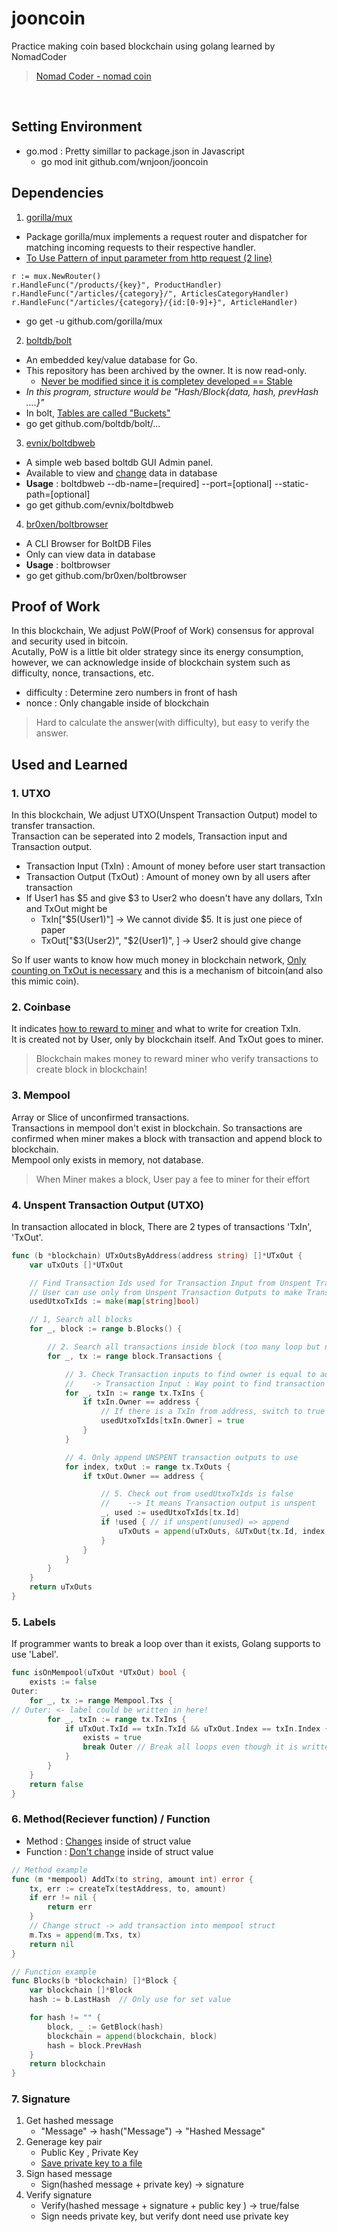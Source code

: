 # jooncoin
Practice making coin based blockchain using golang learned by NomadCoder

> [Nomad Coder - nomad coin](https://nomadcoders.co/nomadcoin/lobby)

<br>

## Setting Environment

- go.mod : Pretty simillar to package.json in Javascript
	- go mod init github.com/wnjoon/jooncoin

## Dependencies

1. [gorilla/mux](https://github.com/gorilla/mux)
- Package gorilla/mux implements a request router and dispatcher for matching incoming requests to their respective handler.
- <u>To Use Pattern of input parameter from http request (2 line)</u>
```
r := mux.NewRouter()
r.HandleFunc("/products/{key}", ProductHandler)
r.HandleFunc("/articles/{category}/", ArticlesCategoryHandler)
r.HandleFunc("/articles/{category}/{id:[0-9]+}", ArticleHandler)
```
- go get -u github.com/gorilla/mux

2. [boltdb/bolt](https://github.com/boltdb/bolt)
- An embedded key/value database for Go.
- This repository has been archived by the owner. It is now read-only.
	- <u>Never be modified since it is completey developed == Stable </u>
- <i>In this program, structure would be "Hash/Block{data, hash, prevHash ....}"</i>
- In bolt, <u>Tables are called "Buckets"</u>
- go get github.com/boltdb/bolt/...

3. [evnix/boltdbweb](https://github.com/evnix/boltdbweb)
- A simple web based boltdb GUI Admin panel.
- Available to view and <u>change</u> data in database
- **Usage** : boltdbweb --db-name=<DBfilename>[required] --port=<port>[optional] --static-path=<static-path>[optional]
- go get github.com/evnix/boltdbweb

4. [br0xen/boltbrowser](https://github.com/br0xen/boltbrowser)
- A CLI Browser for BoltDB Files
- Only can view data in database
- **Usage** : boltbrowser <filename>
- go get github.com/br0xen/boltbrowser

## Proof of Work

In this blockchain, We adjust PoW(Proof of Work) consensus for approval and security used in bitcoin.  
Acutally, PoW is a little bit older strategy since its energy consumption, however, we can acknowledge inside of blockchain system such as difficulty, nonce, transactions, etc.  

- difficulty : Determine zero numbers in front of hash
- nonce : Only changable inside of blockchain

> Hard to calculate the answer(with difficulty), but easy to verify the answer.

## Used and Learned

### 1. UTXO

In this blockchain, We adjust UTXO(Unspent Transaction Output) model to transfer transaction.  
Transaction can be seperated into 2 models, Transaction input and Transaction output.  
- Transaction Input (TxIn) : Amount of money before user start transaction
- Transaction Output (TxOut) : Amount of money own by all users after transaction
- If User1 has $5 and give $3 to User2 who doesn't have any dollars, TxIn and TxOut might be
	- TxIn["$5(User1)"] -> We cannot divide $5. It is just one piece of paper
	- TxOut["$3(User2)", "$2(User1)", ] -> User2 should give change

So If user wants to know how much money in blockchain network, <u>Only counting on TxOut is necessary</u> and this is a mechanism of bitcoin(and also this mimic coin).  

### 2. Coinbase

It indicates <u>how to reward to miner</u> and what to write for creation TxIn.  
It is created not by User, only by blockchain itself. And TxOut goes to miner.  

> Blockchain makes money to reward miner who verify transactions to create block in blockchain!

### 3. Mempool

Array or Slice of unconfirmed transactions.  
Transactions in mempool don't exist in blockchain. So transactions are confirmed when miner makes a block with transaction and append block to blockchain.  
Mempool only exists in memory, not database.

> When Miner makes a block, User pay a fee to miner for their effort

### 4. Unspent Transaction Output (UTXO)

In transaction allocated in block, There are 2 types of transactions 'TxIn', 'TxOut'.  

```go
func (b *blockchain) UTxOutsByAddress(address string) []*UTxOut {
	var uTxOuts []*UTxOut

	// Find Transaction Ids used for Transaction Input from Unspent Transaction Outputs
	// User can use only from Unspent Transaction Outputs to make Transaction Inputs
	usedUtxoTxIds := make(map[string]bool)

	// 1, Search all blocks
	for _, block := range b.Blocks() {

		// 2. Search all transactions inside block (too many loop but no way)
		for _, tx := range block.Transactions {

			// 3. Check Transaction inputs to find owner is equal to address
			//    -> Transaction Input : Way point to find transaction ouputs
			for _, txIn := range tx.TxIns {
				if txIn.Owner == address {
					// If there is a TxIn from address, switch to true (it means "used!")
					usedUtxoTxIds[txIn.Owner] = true
				}
			}

			// 4. Only append UNSPENT transaction outputs to use
			for index, txOut := range tx.TxOuts {
				if txOut.Owner == address {

					// 5. Check out from usedUtxoTxIds is false 
					//    --> It means Transaction output is unspent
					_, used := usedUtxoTxIds[tx.Id]
					if !used { // if unspent(unused) => append
						uTxOuts = append(uTxOuts, &UTxOut{tx.Id, index, txOut.Amount})
					}
				}
			}
		}
	}
	return uTxOuts
}
```

### 5. Labels

If programmer wants to break a loop over than it exists, Golang supports to use 'Label'.  

```go
func isOnMempool(uTxOut *UTxOut) bool {
	exists := false
Outer:	
	for _, tx := range Mempool.Txs {
// Outer: <- label could be written in here!
		for _, txIn := range tx.TxIns {
			if uTxOut.TxId == txIn.TxId && uTxOut.Index == txIn.Index {
				exists = true
				break Outer // Break all loops even though it is written inside a deepest loop.
			}
		}
	}
	return false
}
```

### 6. Method(Reciever function) / Function

- Method : <u>Changes</u> inside of struct value
- Function : <u>Don't change</u> inside of struct value

```go
// Method example
func (m *mempool) AddTx(to string, amount int) error {
	tx, err := createTx(testAddress, to, amount)
	if err != nil {
		return err
	}
	// Change struct -> add transaction into mempool struct
	m.Txs = append(m.Txs, tx)	
	return nil
}
```

```go
// Function example
func Blocks(b *blockchain) []*Block {
	var blockchain []*Block
	hash := b.LastHash	// Only use for set value

	for hash != "" {
		block, _ := GetBlock(hash)
		blockchain = append(blockchain, block)
		hash = block.PrevHash
	}
	return blockchain
}
```

### 7. Signature

1) Get hashed message 
	- "Message" -> hash("Message") -> "Hashed Message"
2) Generage key pair
	- Public Key , Private Key
	- <u>Save private key to a file</u>
3) Sign hased message
	- Sign(hashed message + private key) -> signature
4) Verify signature
	- Verify(hashed message + signature + public key ) -> true/false
	- Sign needs private key, but verify dont need use private key
